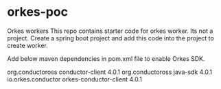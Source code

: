 # orkes-poc
Orkes workers
This repo contains starter code for orkes worker. Its not a project.
Create a spring boot project and add this code into the project to create worker.

Add below maven dependencies in pom.xml file to enable Orkes SDK.

<dependency>
    <groupId>org.conductoross</groupId>
    <artifactId>conductor-client</artifactId>
    <version>4.0.1</version>
</dependency>
<dependency>
    <groupId>org.conductoross</groupId>
    <artifactId>java-sdk</artifactId>
    <version>4.0.1</version>
</dependency>
<dependency>
    <groupId>io.orkes.conductor</groupId>
    <artifactId>orkes-conductor-client</artifactId>
    <version>4.0.1</version>
</dependency>
